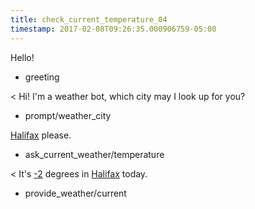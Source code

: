 ```yaml
---
title: check_current_temperature_04
timestamp: 2017-02-08T09:26:35.000906759-05:00
---
```


Hello!
* greeting

< Hi! I'm a weather bot, which city may I look up for you?
* prompt/weather_city

[Halifax](city) please.
* ask_current_weather/temperature

< It's  [-2](temperature) degrees in [Halifax](city) today.
* provide_weather/current
